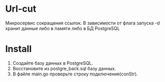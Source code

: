 # Url-cut

Микросервис сокращения ссылок. В зависимости от флага запуска -d хранит данные либо в памяти либо в БД PostgreSQL

# Install

1. Создайте базу данных в PostgreSQL.
2. Восстановите из postgre_back.sql базу данных.
3. В файле main.go проверьте строку подключения(conStr).
